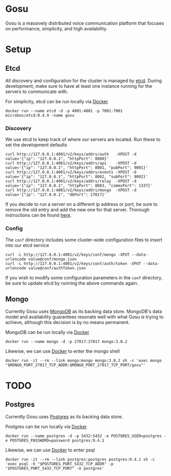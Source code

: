 # Gosu
Gosu is a massively distributed voice communication platform that focuses on performance, simplicity, and high availability.

# Setup

## Etcd
All discovery and configuration for the cluster is managed by [etcd](github.com/coreos/etcd). During development, make sure to have at least one instance running for the servers to communicate with.

For simplicity, etcd can be run locally via [Docker](docker.com)

    docker run --name etcd -d -p 4001:4001 -p 7001:7001 microbox/etcd:0.4.9 -name gosu

### Discovery

We use etcd to keep track of where our servers are located. Run these to set the development defaults

    curl http://127.0.0.1:4001/v2/keys/addrs/auth   -XPOST -d value='{"ip": "127.0.0.1", "httpPort": 8080}'
    curl http://127.0.0.1:4001/v2/keys/addrs/api    -XPOST -d value='{"ip": "127.0.0.1", "httpPort": 8081, "pubPort": 9001}'
    curl http://127.0.0.1:4001/v2/keys/addrs/events -XPOST -d value='{"ip": "127.0.0.1", "httpPort": 8082, "subPort": 9002}'
    curl http://127.0.0.1:4001/v2/keys/addrs/relay  -XPOST -d value='{"ip": "127.0.0.1", "httpPort": 8083, "commsPort": 1337}'
    curl http://127.0.0.1:4001/v2/keys/addrs/mongo  -XPOST -d value='{"ip": "127.0.0.1", "dbPort": 27017}'

 If you decide to run a server on a different ip address or port, be sure to remove the old entry and add the new one for that server. Thorough instructions can be found [here](https://github.com/coreos/etcd/blob/master/Documentation/api.md).

### Config

The `conf` directory includes some cluster-wide configuration files to insert into our etcd service

    curl -L http://127.0.0.1:4001/v2/keys/conf/mongo -XPUT --data-urlencode value@conf/mongo.json
    curl -L http://127.0.0.1:4001/v2/keys/conf/auth/token -XPUT --data-urlencode value@conf/authToken.json

If you wish to modify some configuration parameters in the `conf` directory, be sure to update etcd by running the above commands again.

## Mongo
Currently Gosu uses [MongoDB](mongodb.org) as its backing data store. MongoDB's data model and availability guarantees resonate well with what Gosu is trying to achieve, although this decision is by no means permanent.

MongoDB can be run locally via [Docker](docker.com)

    docker run --name mongo -d -p 27017:27017 mongo:3.0.2

Likewise, we can use [Docker](docker.com) to enter the mongo shell

    docker run -it --rm --link mongo:mongo mongo:3.0.2 sh -c 'exec mongo "$MONGO_PORT_27017_TCP_ADDR:$MONGO_PORT_27017_TCP_PORT/gosu"'

# TODO

## Postgres
Currently Gosu uses [Postgres](postgresql.org) as its backing data store.

Postgres can be run locally via [Docker](docker.com)

    docker run --name postgres -d -p 5432:5432 -e POSTGRES_USER=postgres -e POSTGRES_PASSWORD=password postgres:9.4.1

Likewise, we can use [Docker](docker.com) to enter psql

    docker run -it --rm --link postgres:postgres postgres:9.4.1 sh -c 'exec psql -h "$POSTGRES_PORT_5432_TCP_ADDR" -p "$POSTGRES_PORT_5432_TCP_PORT" -U postgres'
